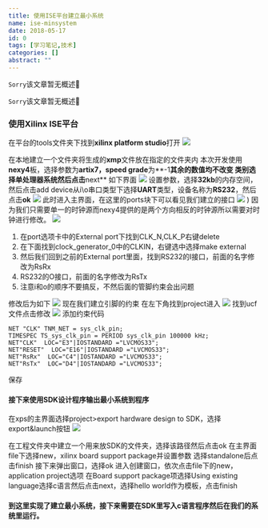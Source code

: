 ```yaml
---
title: 使用ISE平台建立最小系统
name: ise-minsystem
date: 2018-05-17
id: 0
tags: [学习笔记,技术]
categories: []
abstract: ""
---
```

<code>Sorry</code>该文章暂无概述💊
<!--more-->
<code>Sorry</code>该文章暂无概述💊
<!--more-->


### 使用Xilinx ISE平台

在平台的tools文件夹下找到**xilinx platform studio**打开
![](/images/ise-minsystem-1.webp) 

在本地建立一个文件夹将生成的**xmp**文件放在指定的文件夹内 本次开发使用**nexy4**板，选择参数为**artix7，speed grade**为**-1**其余的数值均不改变 类别选择单处理器系统然后点击**next** 如下界面
![](/images/ise-minsystem-2.webp) 
设置参数，选择**32kb**的内存空间，然后点击add device从i\\o串口类型下选择**UART**类型，设备名称为**RS232**，然后点击**ok**
![](/images/ise-minsystem-3.webp) 
此时进入主界面，在这里的ports块下可以看见我们建立的接口
![](/images/ise-minsystem-4.webp) )
因为我们只需要单一的时钟源而nexy4提供的是两个方向相反的时钟源所以需要对时钟进行修改。 
![](/images/ise-minsystem-5.webp) 

1.  在port选项卡中的External port下找到CLK\_N,CLK\_P右键delete
2.  在下面找到clock\_generator\_0中的CLKIN，右键选中选择make external
3.  然后我们回到之前的External port里面，找到RS232的I接口，前面的名字修改为RsRx
4.  RS232的O接口，前面的名字修改为RsTx
5.  注意i和o的顺序不要搞反，不然后面的管脚约束会出问题

修改后为如下
![](/images/ise-minsystem-6.webp) 
现在我们建立引脚的约束 在左下角找到project进入 
![](/images/ise-minsystem-7.webp)
找到ucf文件点击修改
![](/images/ise-minsystem-8.webp) 
添加约束代码


    NET "CLK" TNM_NET = sys_clk_pin;
    TIMESPEC TS_sys_clk_pin = PERIOD sys_clk_pin 100000 kHz;
    NET"CLK"  LOC="E3"|IOSTANDARD ="LVCMOS33";
    NET"RESET"  LOC="E16"|IOSTANDARD ="LVCMOS33";
    NET"RsRx"  LOC="C4"|IOSTANDARD ="LVCMOS33";
    NET"RsTx"  LOC="D4"|IOSTANDARD ="LVCMOS33";

保存

#### **接下来使用SDK设计程序输出最小系统到程序**

在xps的主界面选择project>export hardware design to SDK，选择export&launch按钮
![](/images/ise-minsystem-9.webp) 

在工程文件夹中建立一个用来放SDK的文件夹，选择该路径然后点击ok 在主界面file下选择new，xilinx board support package并设置参数 选择standalone后点击finish 接下来弹出窗口，选择ok 进入创建窗口，依次点击file下的new，application project选项 在Board support package项选择Using existing language选择c语言然后点击next，选择hello world作为模板，点击finish

#### 到这里实现了建立最小系统，接下来需要在SDK里写入c语言程序然后在我们的系统里运行。